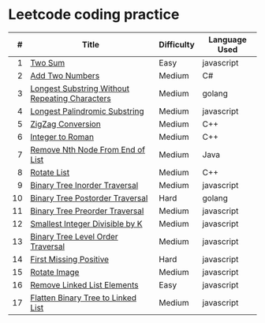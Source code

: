 # Leetcode coding practice

|   # | Title | Difficulty| Language Used |
| --: | ----- | --------- | ------------- |
|   1 | [Two Sum](https://github.com/tsunghuanghsieh/leetcode/tree/master/problems/two-sum)| Easy | javascript |
|   2 | [Add Two Numbers](https://github.com/tsunghuanghsieh/leetcode/tree/master/problems/add-two-numbers)| Medium | C# |
|   3 | [Longest Substring Without Repeating Characters](https://github.com/tsunghuanghsieh/leetcode/tree/master/problems/longest-substring-without-repeating-characters/)| Medium | golang |
|   4 | [Longest Palindromic Substring](https://github.com/tsunghuanghsieh/leetcode/tree/master/problems/longest-palindromic-substring/)| Medium | javascript |
|   5 | [ZigZag Conversion](https://github.com/tsunghuanghsieh/leetcode/tree/master/problems/zigzag-conversion/)| Medium | C++ |
|   6 | [Integer to Roman](https://github.com/tsunghuanghsieh/leetcode/tree/master/problems/integer-to-roman/)| Medium | C++ |
|   7 | [Remove Nth Node From End of List](https://github.com/tsunghuanghsieh/leetcode/tree/master/problems/remove-nth-node-from-end-of-list/)| Medium | Java |
|   8 | [Rotate List](https://github.com/tsunghuanghsieh/leetcode/tree/master/problems/rotate-list/)| Medium | C++ |
|   9 | [Binary Tree Inorder Traversal](https://github.com/tsunghuanghsieh/leetcode/tree/master/problems/binary-tree-inorder-traversal/)| Medium | javascript |
|  10 | [Binary Tree Postorder Traversal](https://github.com/tsunghuanghsieh/leetcode/tree/master/problems/binary-tree-postorder-traversal/)| Hard | golang |
|  11 | [Binary Tree Preorder Traversal](https://github.com/tsunghuanghsieh/leetcode/tree/master/problems/binary-tree-preorder-traversal/)| Medium | javascript |
|  12 | [Smallest Integer Divisible by K](https://github.com/tsunghuanghsieh/leetcode/tree/master/problems/smallest-integer-divisible-by-k/)| Medium | javascript |
|  13 | [Binary Tree Level Order Traversal](https://github.com/tsunghuanghsieh/leetcode/tree/master/problems/binary-tree-level-order-traversal/)| Medium | javascript |
|  14 | [First Missing Positive](https://github.com/tsunghuanghsieh/leetcode/tree/master/problems/first-missing-positive/)| Hard | javascript |
|  15 | [Rotate Image](https://github.com/tsunghuanghsieh/leetcode/tree/master/problems/rotate-image/)| Medium | javascript |
|  16 | [Remove Linked List Elements](https://github.com/tsunghuanghsieh/leetcode/tree/master/problems/remove-linked-list-elements/)| Easy | javascript |
|  17 | [Flatten Binary Tree to Linked List](https://github.com/tsunghuanghsieh/leetcode/tree/master/problems/flatten-binary-tree-to-linked-list/)| Medium | javascript |